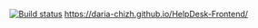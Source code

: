 [![Build status](https://ci.appveyor.com/api/projects/status/dy96bsq0741233t4?svg=true)](https://ci.appveyor.com/project/Daria-chizh/helpdesk-frontend)
https://daria-chizh.github.io/HelpDesk-Frontend/
